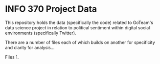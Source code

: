 # INFO 370 Project Data

This repository holds the data (specifically the code) related to GoTeam's data science project in relation to political sentiment
within digital social environments (specifically Twitter).

There are a number of files each of which builds on another for specificity and clarity for analysis...

Files
1. 

